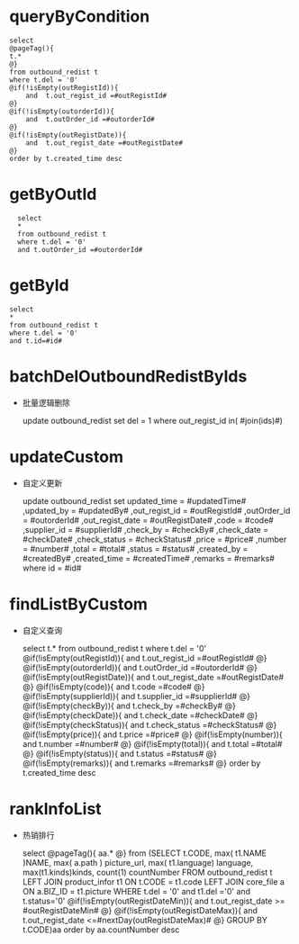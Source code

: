 queryByCondition
===


    select 
    @pageTag(){
    t.*
    @}
    from outbound_redist t
    where t.del = '0'  
    @if(!isEmpty(outRegistId)){
        and  t.out_regist_id =#outRegistId#
    @}
    @if(!isEmpty(outorderId)){
        and  t.outOrder_id =#outorderId#
    @}
    @if(!isEmpty(outRegistDate)){
        and  t.out_regist_date =#outRegistDate#
    @}
    order by t.created_time desc
    
getByOutId
===
      select
      *
      from outbound_redist t
      where t.del = '0'
      and t.outOrder_id =#outorderId#
    
getById
===

    select
    *
    from outbound_redist t
    where t.del = '0'
    and t.id=#id#



batchDelOutboundRedistByIds
===

* 批量逻辑删除

    update outbound_redist set del = 1 where out_regist_id  in( #join(ids)#)
    


updateCustom
===

* 自定义更新

    update outbound_redist 
    set 
        updated_time = #updatedTime#
        ,updated_by = #updatedBy#
                ,out_regist_id = #outRegistId#
                ,outOrder_id = #outorderId#
                ,out_regist_date = #outRegistDate#
                ,code = #code#
                ,supplier_id = #supplierId#
                ,check_by = #checkBy#
                ,check_date = #checkDate#
                ,check_status = #checkStatus#
                ,price = #price#
                ,number = #number#
                ,total = #total#
                ,status = #status#
                ,created_by = #createdBy#
                ,created_time = #createdTime#
                ,remarks = #remarks#
    where id  = #id#
    
    
    
findListByCustom
===

* 自定义查询


    select 
    t.*
    from outbound_redist t
    where t.del = '0'  
    @if(!isEmpty(outRegistId)){
        and  t.out_regist_id =#outRegistId#
    @}
    @if(!isEmpty(outorderId)){
        and  t.outOrder_id =#outorderId#
    @}
    @if(!isEmpty(outRegistDate)){
        and  t.out_regist_date =#outRegistDate#
    @}
    @if(!isEmpty(code)){
        and  t.code =#code#
    @}
    @if(!isEmpty(supplierId)){
        and  t.supplier_id =#supplierId#
    @}
    @if(!isEmpty(checkBy)){
        and  t.check_by =#checkBy#
    @}
    @if(!isEmpty(checkDate)){
        and  t.check_date =#checkDate#
    @}
    @if(!isEmpty(checkStatus)){
        and  t.check_status =#checkStatus#
    @}
    @if(!isEmpty(price)){
        and  t.price =#price#
    @}
    @if(!isEmpty(number)){
        and  t.number =#number#
    @}
    @if(!isEmpty(total)){
        and  t.total =#total#
    @}
    @if(!isEmpty(status)){
        and  t.status =#status#
    @}
    @if(!isEmpty(remarks)){
        and  t.remarks =#remarks#
    @}
    order by t.created_time desc
  
rankInfoList
===
* 热销排行


    select
    @pageTag(){
        aa.*
    @}
    from
    (SELECT
    	t.CODE,
    	max( t1.NAME )NAME,
    	max( a.path ) picture_url,
    	max( t1.language) language,
    	max(t1.kinds)kinds,
    	count(1) countNumber
    FROM
    	outbound_redist t 
    	LEFT JOIN product_infor t1 ON t.CODE = t1.code
    	LEFT JOIN core_file a ON a.BIZ_ID = t1.picture
    WHERE
    	t.del = '0' and t1.del ='0' and t.status='0'
        @if(!isEmpty(outRegistDateMin)){
            and  t.out_regist_date >= #outRegistDateMin#
        @}
        @if(!isEmpty(outRegistDateMax)){
            and  t.out_regist_date <=#nextDay(outRegistDateMax)#
        @}
    GROUP BY
    	t.CODE)aa
    order by aa.countNumber desc